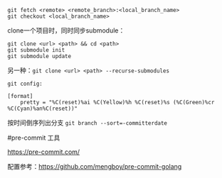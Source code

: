 
```
git fetch <remote> <remote_branch>:<local_branch_name>
git checkout <local_branch_name>
```


clone一个项目时，同时同步submodule：
```
git clone <url> <path> && cd <path>
git submodule init
git submodule update
```
另一种：`git clone <url> <path> --recurse-submodules`

```
git config:

[format]
    pretty = "%C(reset)%ai %C(Yellow)%h %C(reset)%s (%C(Green)%cr %C(Cyan)%an%C(reset))"
```

按时间倒序列出分支 `git branch --sort=-committerdate`

#pre-commit 工具

https://pre-commit.com/

配置参考：https://github.com/mengboy/pre-commit-golang


